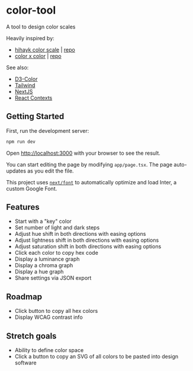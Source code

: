 # color-tool

A tool to design color scales

Heavily inspired by:

- [hihayk color scale](https://hihayk.github.io/scale/) | [repo](https://github.com/hihayk/scale)
- [color x color](https://colorcolor.in/) | [repo](https://github.com/saneef/color-color)

See also:

- [D3-Color](https://d3js.org/d3-color)
- [Tailwind](https://tailwindcss.com/)
- [NextJS](https://nextjs.org/)
- [React Contexts](https://react.dev/learn/passing-data-deeply-with-context)

## Getting Started

First, run the development server:

```bash
npm run dev
```

Open [http://localhost:3000](http://localhost:3000) with your browser to see the result.

You can start editing the page by modifying `app/page.tsx`. The page auto-updates as you edit the file.

This project uses [`next/font`](https://nextjs.org/docs/basic-features/font-optimization) to automatically optimize and load Inter, a custom Google Font.

## Features

- Start with a "key" color
- Set number of light and dark steps
- Adjust hue shift in both directions with easing options
- Adjust lightness shift in both directions with easing options
- Adjust saturation shift in both directions with easing options
- Click each color to copy hex code
- Display a luminance graph
- Display a chroma graph
- Display a hue graph
- Share settings via JSON export

## Roadmap

- Click button to copy all hex colors
- Display WCAG contrast info

## Stretch goals

- Ability to define color space
- Click a button to copy an SVG of all colors to be pasted into design software

